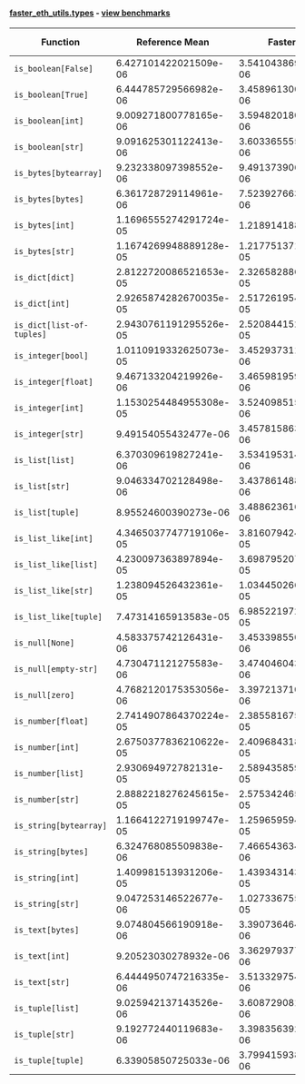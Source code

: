 #### [faster_eth_utils.types](https://github.com/BobTheBuidler/faster-eth-utils/blob/master/faster_eth_utils/types.py) - [view benchmarks](https://github.com/BobTheBuidler/faster-eth-utils/blob/master/benchmarks/test_types_benchmarks.py)

| Function | Reference Mean | Faster Mean | % Change | Speedup (%) | x Faster | Faster |
|----------|---------------|-------------|----------|-------------|----------|--------|
| `is_boolean[False]` | 6.427101422021509e-06 | 3.541043869324304e-06 | 44.90% | 81.50% | 1.82x | ✅ |
| `is_boolean[True]` | 6.444785729566982e-06 | 3.4589613007524677e-06 | 46.33% | 86.32% | 1.86x | ✅ |
| `is_boolean[int]` | 9.009271800778165e-06 | 3.594820180733756e-06 | 60.10% | 150.62% | 2.51x | ✅ |
| `is_boolean[str]` | 9.091625301122413e-06 | 3.6033655557029693e-06 | 60.37% | 152.31% | 2.52x | ✅ |
| `is_bytes[bytearray]` | 9.232338097398552e-06 | 9.491373906966537e-06 | -2.81% | -2.73% | 0.97x | ❌ |
| `is_bytes[bytes]` | 6.361728729114961e-06 | 7.523927663831981e-06 | -18.27% | -15.45% | 0.85x | ❌ |
| `is_bytes[int]` | 1.1696555274291724e-05 | 1.21891418834762e-05 | -4.21% | -4.04% | 0.96x | ❌ |
| `is_bytes[str]` | 1.1674269948889128e-05 | 1.2177513712794551e-05 | -4.31% | -4.13% | 0.96x | ❌ |
| `is_dict[dict]` | 2.8122720086521653e-05 | 2.3265828866276092e-05 | 17.27% | 20.88% | 1.21x | ✅ |
| `is_dict[int]` | 2.9265874282670035e-05 | 2.5172619546523793e-05 | 13.99% | 16.26% | 1.16x | ✅ |
| `is_dict[list-of-tuples]` | 2.9430761191295526e-05 | 2.5208441526407032e-05 | 14.35% | 16.75% | 1.17x | ✅ |
| `is_integer[bool]` | 1.0110919332625073e-05 | 3.4529373119332253e-06 | 65.85% | 192.82% | 2.93x | ✅ |
| `is_integer[float]` | 9.467133204219926e-06 | 3.4659819598236966e-06 | 63.39% | 173.14% | 2.73x | ✅ |
| `is_integer[int]` | 1.1530254484955308e-05 | 3.524098515712767e-06 | 69.44% | 227.18% | 3.27x | ✅ |
| `is_integer[str]` | 9.49154055432477e-06 | 3.4578158638564115e-06 | 63.57% | 174.50% | 2.74x | ✅ |
| `is_list[list]` | 6.370309619827241e-06 | 3.534195314141366e-06 | 44.52% | 80.25% | 1.80x | ✅ |
| `is_list[str]` | 9.046334702128498e-06 | 3.4378614886945863e-06 | 62.00% | 163.14% | 2.63x | ✅ |
| `is_list[tuple]` | 8.95524600390273e-06 | 3.488623616015587e-06 | 61.04% | 156.70% | 2.57x | ✅ |
| `is_list_like[int]` | 4.3465037747719106e-05 | 3.816079424172047e-05 | 12.20% | 13.90% | 1.14x | ✅ |
| `is_list_like[list]` | 4.230097363897894e-05 | 3.6987952077537295e-05 | 12.56% | 14.36% | 1.14x | ✅ |
| `is_list_like[str]` | 1.238094526432361e-05 | 1.0344502662502628e-05 | 16.45% | 19.69% | 1.20x | ✅ |
| `is_list_like[tuple]` | 7.47314165913583e-05 | 6.985221972457466e-05 | 6.53% | 6.99% | 1.07x | ✅ |
| `is_null[None]` | 4.583375742126431e-06 | 3.453398550593195e-06 | 24.65% | 32.72% | 1.33x | ✅ |
| `is_null[empty-str]` | 4.730471121275583e-06 | 3.474046043874827e-06 | 26.56% | 36.17% | 1.36x | ✅ |
| `is_null[zero]` | 4.7682120175353056e-06 | 3.397213710149116e-06 | 28.75% | 40.36% | 1.40x | ✅ |
| `is_number[float]` | 2.7414907864370224e-05 | 2.3855816752227545e-05 | 12.98% | 14.92% | 1.15x | ✅ |
| `is_number[int]` | 2.6750377836210622e-05 | 2.409684318677047e-05 | 9.92% | 11.01% | 1.11x | ✅ |
| `is_number[list]` | 2.930694972782131e-05 | 2.5894358592537798e-05 | 11.64% | 13.18% | 1.13x | ✅ |
| `is_number[str]` | 2.8882218276245615e-05 | 2.5753424650083637e-05 | 10.83% | 12.15% | 1.12x | ✅ |
| `is_string[bytearray]` | 1.1664122719199747e-05 | 1.2596595944949235e-05 | -7.99% | -7.40% | 0.93x | ❌ |
| `is_string[bytes]` | 6.324768085509838e-06 | 7.466543634573869e-06 | -18.05% | -15.29% | 0.85x | ❌ |
| `is_string[int]` | 1.409981513931206e-05 | 1.439343143971564e-05 | -2.08% | -2.04% | 0.98x | ❌ |
| `is_string[str]` | 9.047253146522677e-06 | 1.0273367557021294e-05 | -13.55% | -11.93% | 0.88x | ❌ |
| `is_text[bytes]` | 9.074804566190918e-06 | 3.390736464691422e-06 | 62.64% | 167.64% | 2.68x | ✅ |
| `is_text[int]` | 9.20523030278932e-06 | 3.362979377576701e-06 | 63.47% | 173.72% | 2.74x | ✅ |
| `is_text[str]` | 6.4444950747216335e-06 | 3.5133297542714135e-06 | 45.48% | 83.43% | 1.83x | ✅ |
| `is_tuple[list]` | 9.025942137143526e-06 | 3.6087290818615983e-06 | 60.02% | 150.11% | 2.50x | ✅ |
| `is_tuple[str]` | 9.192772440119683e-06 | 3.3983563925962635e-06 | 63.03% | 170.51% | 2.71x | ✅ |
| `is_tuple[tuple]` | 6.33905850725033e-06 | 3.799415938756138e-06 | 40.06% | 66.84% | 1.67x | ✅ |
